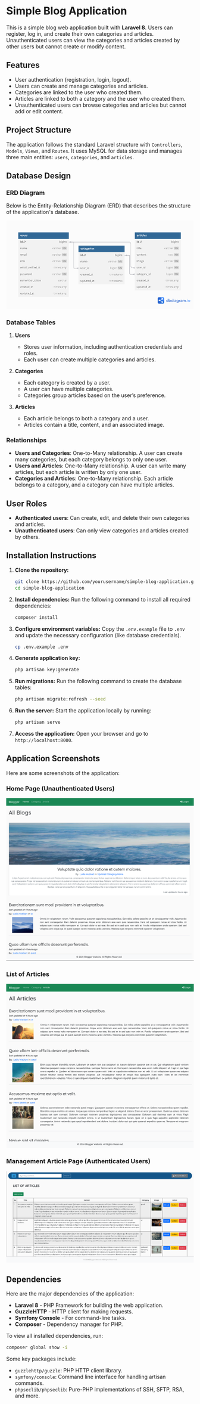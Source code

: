 
# Simple Blog Application

This is a simple blog web application built with **Laravel 8**. Users can register, log in, and create their own categories and articles. Unauthenticated users can view the categories and articles created by other users but cannot create or modify content.

## Features
- User authentication (registration, login, logout).
- Users can create and manage categories and articles.
- Categories are linked to the user who created them.
- Articles are linked to both a category and the user who created them.
- Unauthenticated users can browse categories and articles but cannot add or edit content.

## Project Structure
The application follows the standard Laravel structure with `Controllers`, `Models`, `Views`, and `Routes`. It uses MySQL for data storage and manages three main entities: `users`, `categories`, and `articles`.

## Database Design

### ERD Diagram 
Below is the Entity-Relationship Diagram (ERD) that describes the structure of the application's database.

![ERD Diagram](erd.png)

### Database Tables

1. **Users**
   - Stores user information, including authentication credentials and roles.
   - Each user can create multiple categories and articles.

2. **Categories**
   - Each category is created by a user.
   - A user can have multiple categories.
   - Categories group articles based on the user’s preference.

3. **Articles**
   - Each article belongs to both a category and a user.
   - Articles contain a title, content, and an associated image.

### Relationships
- **Users and Categories**: One-to-Many relationship. A user can create many categories, but each category belongs to only one user.
- **Users and Articles**: One-to-Many relationship. A user can write many articles, but each article is written by only one user.
- **Categories and Articles**: One-to-Many relationship. Each article belongs to a category, and a category can have multiple articles.

## User Roles
- **Authenticated users**: Can create, edit, and delete their own categories and articles.
- **Unauthenticated users**: Can only view categories and articles created by others.

## Installation Instructions

1. **Clone the repository:**
   ```bash
   git clone https://github.com/yourusername/simple-blog-application.git
   cd simple-blog-application
   ```

2. **Install dependencies:**
   Run the following command to install all required dependencies:
   ```bash
   composer install
   ```

3. **Configure environment variables:**
   Copy the `.env.example` file to `.env` and update the necessary configuration (like database credentials).

   ```bash
   cp .env.example .env
   ```

4. **Generate application key:**
   ```bash
   php artisan key:generate
   ```

5. **Run migrations:**
   Run the following command to create the database tables:
   ```bash
   php artisan migrate:refresh --seed
   ```

6. **Run the server:**
   Start the application locally by running:
   ```bash
   php artisan serve
   ```

7. **Access the application:**
   Open your browser and go to `http://localhost:8000`.

## Application Screenshots
Here are some screenshots of the application:

### Home Page (Unauthenticated Users)
![Home Page](home.png)

### List of Articles
![Categories and Articles](articles.png)

### Management Article Page (Authenticated Users)
![Create Article Page](author.png)

## Dependencies

Here are the major dependencies of the application:

- **Laravel 8** - PHP Framework for building the web application.
- **GuzzleHTTP** - HTTP client for making requests.
- **Symfony Console** - For command-line tasks.
- **Composer** - Dependency manager for PHP.
  
To view all installed dependencies, run:

```bash
composer global show -i
```

Some key packages include:
- `guzzlehttp/guzzle`: PHP HTTP client library.
- `symfony/console`: Command line interface for handling artisan commands.
- `phpseclib/phpseclib`: Pure-PHP implementations of SSH, SFTP, RSA, and more.

